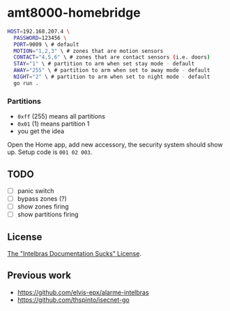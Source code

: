 # amt8000-homebridge

```bash
HOST=192.168.207.4 \
  PASSWORD=123456 \
  PORT=9009 \ # default
  MOTION="1,2,3" \ # zones that are motion sensors
  CONTACT="4,5,6" \ # zones that are contact sensors (i.e. doors)
  STAY="1" \ # partition to arm when set stay mode - default
  AWAY="255" \ # partition to arm when set to away mode - default
  NIGHT="2" \ # partition to arm when set to night mode - default
  go run .
```

### Partitions

- `0xff` (255) means all partitions
- `0x01` (1) means partition 1
- you get the idea

Open the Home app, add new accessory, the security system should show up.
Setup code is `001 02 003`.

## TODO

- [ ] panic switch
- [ ] bypass zones (?)
- [ ] show zones firing
- [ ] show partitions firing

## License

[The "Intelbras Documentation Sucks" License](./LICENSE.md).

## Previous work

- https://github.com/elvis-epx/alarme-intelbras
- https://github.com/thspinto/isecnet-go
